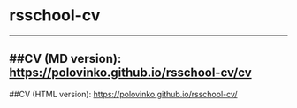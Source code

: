 # rsschool-cv
-------------
##CV (MD version): https://polovinko.github.io/rsschool-cv/cv
-------------
##CV (HTML version): https://polovinko.github.io/rsschool-cv/

